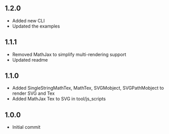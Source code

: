 ## 1.2.0

- Added new CLI
- Updated the examples

## 1.1.1

- Removed MathJax to simplify multi-rendering support
- Updated readme

## 1.1.0

- Added SingleStringMathTex, MathTex, SVGMobject, SVGPathMobject to render SVG and Tex
- Added MathJax Tex to SVG in tool/js_scripts

## 1.0.0

- Initial commit
